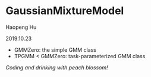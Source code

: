 # GaussianMixtureModel

Haopeng Hu

2019.10.23

- GMMZero: the simple GMM class
- TPGMM < GMMZero: task-parameterized GMM class

*Coding and drinking with peach blossom!*